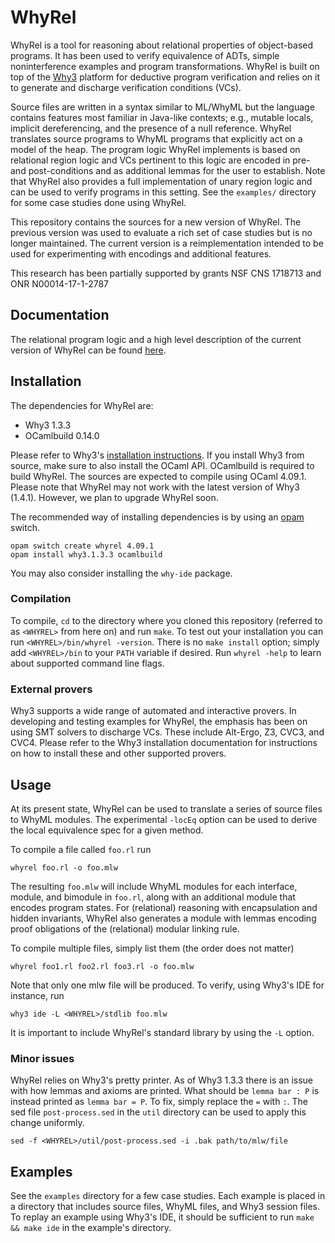 # WhyRel

WhyRel is a tool for reasoning about relational properties of object-based
programs.  It has been used to verify equivalence of ADTs, simple
noninterference examples and program transformations.  WhyRel is built on top
of the [Why3](http://why3.lri.fr) platform for deductive program verification
and relies on it to generate and discharge verification conditions (VCs).

Source files are written in a syntax similar to ML/WhyML but the language
contains features most familiar in Java-like contexts; e.g., mutable locals,
implicit dereferencing, and the presence of a null reference.  WhyRel
translates source programs to WhyML programs that explicitly act on a model of
the heap.  The program logic WhyRel implements is based on relational region
logic and VCs pertinent to this logic are encoded in pre- and post-conditions
and as additional lemmas for the user to establish.  Note that WhyRel also
provides a full implementation of unary region logic and can be used to verify
programs in this setting.  See the `examples/` directory for some case studies
done using WhyRel.

This repository contains the sources for a new version of WhyRel.  The previous
version was used to evaluate a rich set of case studies but is no longer
maintained.  The current version is a reimplementation intended to be used for
experimenting with encodings and additional features.

This research has been partially supported by grants NSF CNS 1718713 and ONR
N00014-17-1-2787


## Documentation

The relational program logic and a high level description of the current version
of WhyRel can be found [here](http://arxiv.org/abs/1910.14560).

## Installation

The dependencies for WhyRel are:

- Why3 1.3.3
- OCamlbuild 0.14.0

Please refer to Why3's [installation instructions](http://why3.lri.fr/doc/install.html#installing-why3).
If you install Why3 from source, make sure to also install the OCaml API.
OCamlbuild is required to build WhyRel.  The sources are expected to compile
using OCaml 4.09.1.  Please note that WhyRel may not work with the latest
version of Why3 (1.4.1).  However, we plan to upgrade WhyRel soon.

The recommended way of installing dependencies is by using an
[opam](https://opam.ocaml.org) switch.

```
opam switch create whyrel 4.09.1
opam install why3.1.3.3 ocamlbuild
```

You may also consider installing the `why-ide` package.


### Compilation

To compile, `cd` to the directory where you cloned this repository (referred
to as `<WHYREL>` from here on) and run `make`.  To test out your installation
you can run `<WHYREL>/bin/whyrel -version`.  There is no `make install`
option; simply add `<WHYREL>/bin` to your `PATH` variable if desired.  Run
`whyrel -help` to learn about supported command line flags.


### External provers

Why3 supports a wide range of automated and interactive provers.  In developing
and testing examples for WhyRel, the emphasis has been on using SMT solvers to
discharge VCs.  These include Alt-Ergo, Z3, CVC3, and CVC4.  Please refer to the
Why3 installation documentation for instructions on how to install these and
other supported provers.


## Usage

At its present state, WhyRel can be used to translate a series of source files
to WhyML modules.  The experimental `-locEq` option can be used to derive the
local equivalence spec for a given method.

To compile a file called `foo.rl` run

```
whyrel foo.rl -o foo.mlw
```

The resulting `foo.mlw` will include WhyML modules for each interface, module,
and bimodule in `foo.rl`, along with an additional module that encodes program
states.  For (relational) reasoning with encapsulation and hidden invariants,
WhyRel also generates a module with lemmas encoding proof obligations of the
(relational) modular linking rule.

To compile multiple files, simply list them (the order does not matter)

```
whyrel foo1.rl foo2.rl foo3.rl -o foo.mlw
```

Note that only one mlw file will be produced. To verify, using Why3's IDE for
instance, run

```
why3 ide -L <WHYREL>/stdlib foo.mlw
```

It is important to include WhyRel's standard library by using the `-L` option.


### Minor issues

WhyRel relies on Why3's pretty printer.  As of Why3 1.3.3 there is an issue with
how lemmas and axioms are printed.  What should be `lemma bar : P` is instead
printed as `lemma bar = P`.  To fix, simply replace the `=` with `:`.  The sed
file `post-process.sed` in the `util` directory can be used to apply this change
uniformly.

```
sed -f <WHYREL>/util/post-process.sed -i .bak path/to/mlw/file
```


## Examples

See the `examples` directory for a few case studies.  Each example is placed
in a directory that includes source files, WhyML files, and Why3 session
files.  To replay an example using Why3's IDE, it should be sufficient to run
`make && make ide` in the example's directory.
